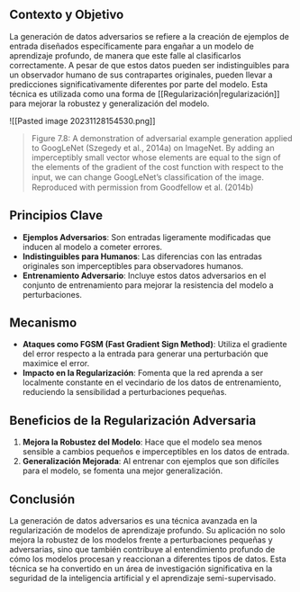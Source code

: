 ## Contexto y Objetivo

La generación de datos adversarios se refiere a la creación de ejemplos de entrada diseñados específicamente para engañar a un modelo de aprendizaje profundo, de manera que este falle al clasificarlos correctamente. A pesar de que estos datos pueden ser indistinguibles para un observador humano de sus contrapartes originales, pueden llevar a predicciones significativamente diferentes por parte del modelo. Esta técnica es utilizada como una forma de [[Regularización|regularización]] para mejorar la robustez y generalización del modelo.

![[Pasted image 20231128154530.png]]

> Figure 7.8: A demonstration of adversarial example generation applied to GoogLeNet (Szegedy et al., 2014a) on ImageNet. By adding an imperceptibly small vector whose elements are equal to the sign of the elements of the gradient of the cost function with respect to the input, we can change GoogLeNet’s classiﬁcation of the image. Reproduced with permission from Goodfellow et al. (2014b)
## Principios Clave

- **Ejemplos Adversarios**: Son entradas ligeramente modificadas que inducen al modelo a cometer errores.
- **Indistinguibles para Humanos**: Las diferencias con las entradas originales son imperceptibles para observadores humanos.
- **Entrenamiento Adversario**: Incluye estos datos adversarios en el conjunto de entrenamiento para mejorar la resistencia del modelo a perturbaciones.

## Mecanismo

- **Ataques como FGSM (Fast Gradient Sign Method)**: Utiliza el gradiente del error respecto a la entrada para generar una perturbación que maximice el error.
- **Impacto en la Regularización**: Fomenta que la red aprenda a ser localmente constante en el vecindario de los datos de entrenamiento, reduciendo la sensibilidad a perturbaciones pequeñas.

## Beneficios de la Regularización Adversaria

1. **Mejora la Robustez del Modelo**: Hace que el modelo sea menos sensible a cambios pequeños e imperceptibles en los datos de entrada.
2. **Generalización Mejorada**: Al entrenar con ejemplos que son difíciles para el modelo, se fomenta una mejor generalización.
## Conclusión

La generación de datos adversarios es una técnica avanzada en la regularización de modelos de aprendizaje profundo. Su aplicación no solo mejora la robustez de los modelos frente a perturbaciones pequeñas y adversarias, sino que también contribuye al entendimiento profundo de cómo los modelos procesan y reaccionan a diferentes tipos de datos. Esta técnica se ha convertido en un área de investigación significativa en la seguridad de la inteligencia artificial y el aprendizaje semi-supervisado.

